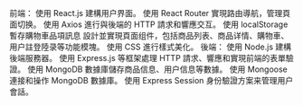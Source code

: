 前端：
  使用 React.js 建構用户界面。
  使用 React Router 實現路由導航，管理頁面切换。
  使用 Axios 進行與後端的 HTTP 請求和響應交互。
  使用 localStorage 暫存購物車品項訊息
  設計並實現頁面组件，包括商品列表、商品详情、購物車、用户註登陸录等功能模塊。
  使用 CSS 進行樣式美化。
後端：
  使用 Node.js 建構後端服務器。
  使用 Express.js 等框架處理 HTTP 請求、響應和實現前端的表單驗證。
  使用 MongoDB 數據庫儲存商品信息、用户信息等數據。
  使用 Mongoose 連接和操作 MongoDB 數據庫。
  使用 Express Session 身份驗證方案来管理用户會話。
